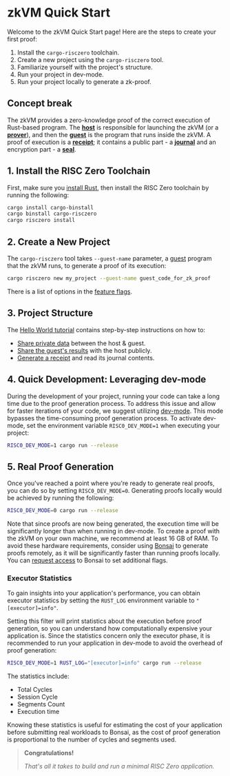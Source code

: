 # zkVM Quick Start

Welcome to the zkVM Quick Start page! Here are the steps to create your first proof:

1. Install the `cargo-risczero` toolchain.
2. Create a new project using the `cargo-risczero` tool.
3. Familiarize yourself with the project's structure.
4. Run your project in dev-mode.
5. Run your project locally to generate a zk-proof.

## Concept break

The zkVM provides a zero-knowledge proof of the correct execution of Rust-based
program. The **[host]** is responsible for launching the zkVM (or a
**[prover]**), and then the **[guest]** is the program that runs inside the
zkVM. A proof of execution is a **[receipt]**; it contains a public part - a
**[journal]** and an encryption part - a **[seal]**.

## 1. Install the RISC Zero Toolchain

First, make sure you [install Rust], then install the RISC Zero toolchain by
running the following:

```bash
cargo install cargo-binstall
cargo binstall cargo-risczero
cargo risczero install
```

## 2. Create a New Project

The `cargo-risczero` tool takes `--guest-name` parameter, a [guest] program that
the zkVM runs, to generate a proof of its execution:

```bash
cargo risczero new my_project --guest-name guest_code_for_zk_proof
```

There is a list of options in the [feature flags].

## 3. Project Structure

The [Hello World tutorial][hello-world] contains step-by-step instructions on
how to:

- [Share private data][tutorial-step-2] between the host & guest.
- [Share the guest's results][tutorial-step-3] with the host publicly.
- [Generate a receipt][tutorial-step-4] and read its journal contents.

## 4. Quick Development: Leveraging dev-mode

During the development of your project, running your code can take a long time
due to the proof generation process. To address this issue and allow for faster
iterations of your code, we suggest utilizing [dev-mode]. This mode bypasses the
time-consuming proof generation process. To activate dev-mode, set the
environment variable `RISC0_DEV_MODE=1` when executing your project:

```bash
RISC0_DEV_MODE=1 cargo run --release
```

## 5. Real Proof Generation

Once you've reached a point where you're ready to generate real proofs, you can
do so by setting `RISC0_DEV_MODE=0`. Generating proofs locally would be achieved
by running the following:

```bash
RISC0_DEV_MODE=0 cargo run --release
```

Note that since proofs are now being generated, the execution time will be
significantly longer than when running in dev-mode. To create a proof with the
zkVM on your own machine, we recommend at least 16 GB of RAM. To avoid these
hardware requirements, consider using [Bonsai] to generate proofs remotely, as
it will be significantly faster than running proofs locally. You can [request access] to Bonsai to set additional flags.

### Executor Statistics

To gain insights into your application's performance, you can obtain executor
statistics by setting the `RUST_LOG` environment variable to
`"[executor]=info"`.

Setting this filter will print statistics about the execution before proof
generation, so you can understand how computationally expensive your application
is. Since the statistics concern only the executor phase, it is recommended to
run your application in dev-mode to avoid the overhead of proof generation:

```bash
RISC0_DEV_MODE=1 RUST_LOG="[executor]=info" cargo run --release
```

The statistics include:

- Total Cycles
- Session Cycle
- Segments Count
- Execution time

Knowing these statistics is useful for estimating the cost of your application
before submitting real workloads to Bonsai, as the cost of proof generation is
proportional to the number of cycles and segments used.

> **Congratulations!**
>
> _That's all it takes to build and run a minimal RISC Zero application._

[Bonsai]: ../bonsai/quickstart.md
[dev-mode]: ./dev-mode.md
[feature flags]: https://github.com/risc0/risc0#feature-flags
[guest]: /terminology#guest-program
[hello-world]: ./tutorials/hello-world.md
[host]: /terminology#host-program
[install Rust]: https://doc.rust-lang.org/cargo/getting-started/installation.html
[journal]: /terminology#journal
[prover]: /terminology#prover
[receipt]: /terminology#receipt
[request access]: https://bonsai.xyz/apply
[seal]: /terminology#seal
[tutorial-step-2]: tutorials/hello-world.md#step-2-host-share-private-data-as-input-with-the-guest
[tutorial-step-3]: tutorials/hello-world.md#step-3-guest-read-input-and-commit-output
[tutorial-step-4]: tutorials/hello-world.md#step-4-host-generate-a-receipt-and-read-its-journal-contents
